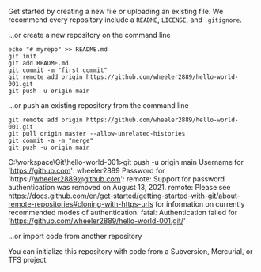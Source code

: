 Get started by creating a new file or uploading an existing file. We recommend every repository include a `README`, `LICENSE`, and `.gitignore`.

…or create a new repository on the command line
```
echo "# myrepo" >> README.md
git init
git add README.md
git commit -m "first commit"
git remote add origin https://github.com/wheeler2889/hello-world-001.git
git push -u origin main
``` 

…or push an existing repository from the command line
```
git remote add origin https://github.com/wheeler2889/hello-world-001.git
git pull origin master --allow-unrelated-histories
git commit -a -m "merge"
git push -u origin main
```

C:\workspace\Git\hello-world-001>git push -u origin main
Username for 'https://github.com': wheeler2889
Password for 'https://wheeler2889@github.com':
remote: Support for password authentication was removed on August 13, 2021.
remote: Please see https://docs.github.com/en/get-started/getting-started-with-git/about-remote-repositories#cloning-with-https-urls for information on currently recommended modes of authentication.
fatal: Authentication failed for 'https://github.com/wheeler2889/hello-world-001.git/'

…or import code from another repository

You can initialize this repository with code from a Subversion, Mercurial, or TFS project.
